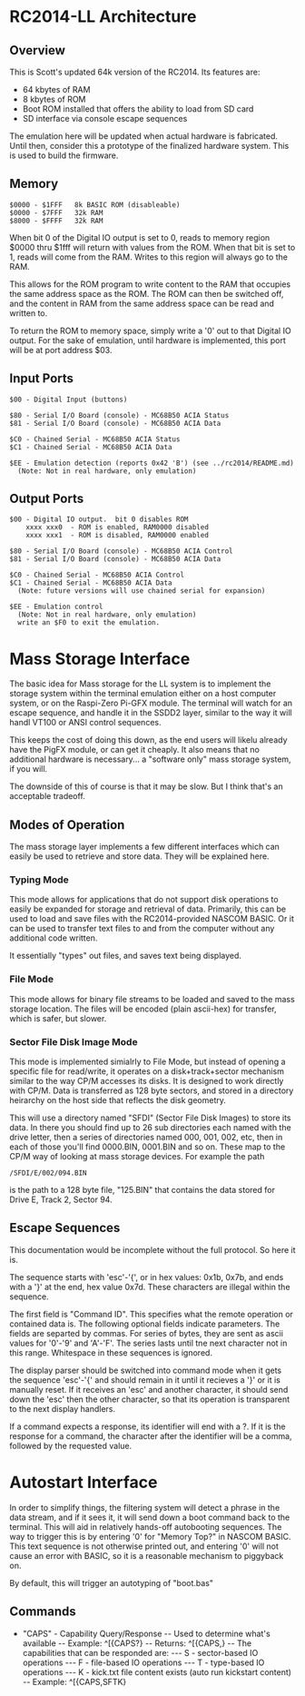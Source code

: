 # RC2014-LL Architecture

## Overview

This is Scott's updated 64k version of the RC2014.  Its features are:

 - 64 kbytes of RAM
 - 8 kbytes of ROM
 - Boot ROM installed that offers the ability to load from SD card
 - SD interface via console escape sequences 

The emulation here will be updated when actual hardware is fabricated.
Until then, consider this a prototype of the finalized hardware
system.  This is used to build the firmware.


## Memory

    $0000 - $1FFF	8k BASIC ROM (disableable)
    $0000 - $7FFF	32k RAM
    $8000 - $FFFF	32k RAM


When bit 0 of the Digital IO output is set to 0, reads to memory
region $0000 thru $1fff will return with values from the ROM.  When
that bit is set to 1, reads will come from the RAM.  Writes to this
region will always go to the RAM.

This allows for the ROM program to write content to the RAM that
occupies the same address space as the ROM.  The ROM can then be
switched off, and the content in RAM from the same address space
can be read and written to.

To return the ROM to memory space, simply write a '0' out to that
Digital IO output.  For the sake of emulation, until hardware is
implemented, this port will be at port address $03.


## Input Ports

    $00 - Digital Input (buttons) 

    $80 - Serial I/O Board (console) - MC68B50 ACIA Status
    $81 - Serial I/O Board (console) - MC68B50 ACIA Data

    $C0 - Chained Serial - MC68B50 ACIA Status
    $C1 - Chained Serial - MC68B50 ACIA Data

    $EE - Emulation detection (reports 0x42 'B') (see ../rc2014/README.md)
	  (Note: Not in real hardware, only emulation)


## Output Ports

    $00 - Digital IO output.  bit 0 disables ROM
		xxxx xxx0  - ROM is enabled, RAM0000 disabled
		xxxx xxx1  - ROM is disabled, RAM0000 enabled

    $80 - Serial I/O Board (console) - MC68B50 ACIA Control
    $81 - Serial I/O Board (console) - MC68B50 ACIA Data

    $C0 - Chained Serial - MC68B50 ACIA Control
    $C1 - Chained Serial - MC68B50 ACIA Data
	  (Note: future versions will use chained serial for expansion)

    $EE - Emulation control
	  (Note: Not in real hardware, only emulation)
  	  write an $F0 to exit the emulation.



# Mass Storage Interface

The basic idea for Mass storage for the LL system is to implement
the storage system within the terminal emulation either on a host
computer system, or on the Raspi-Zero Pi-GFX module.  The terminal
will watch for an escape sequence, and handle it in the SSDD2 layer,
similar to the way it will handl VT100 or ANSI control sequences.

This keeps the cost of doing this down, as the end users will likelu
already have the PigFX module, or can get it cheaply.  It also means
that no additional hardware is necessary... a "software only" mass
storage system, if you will.

The downside of this of course is that it may be slow.  But I think
that's an acceptable tradeoff.

## Modes of Operation

The mass storage layer implements a few different interfaces which
can easily be used to retrieve and store data.  They will be explained
here.

### Typing Mode

This mode allows for applications that do not support disk operations
to easily be expanded for storage and retrieval of data.  Primarily,
this can be used to load and save files with the RC2014-provided
NASCOM BASIC.  Or it can be used to transfer text files to and from
the computer without any additional code written.  

It essentially "types" out files, and saves text being displayed.

### File Mode

This mode allows for binary file streams to be loaded and saved to
the mass storage location.  The files will be encoded (plain
ascii-hex) for transfer, which is safer, but slower.

### Sector File Disk Image Mode

This mode is implemented simialrly to File Mode, but instead of
opening a specific file for read/write, it operates on a disk+track+sector
mechanism similar to the way CP/M accesses its disks.  It is designed
to work directly with CP/M.  Data is transferred as 128 byte sectors,
and stored in a directory heirarchy on the host side that reflects
the disk geometry.

This will use a directory named "SFDI" (Sector File Disk Images)
to store its data.  In there you should find up to 26 sub directories
each named with the drive letter, then a series of directories named
000, 001, 002, etc, then in each of those you'll find 0000.BIN,
0001.BIN and so on.  These map to the CP/M way of looking at mass
storage devices.  For example the path

	/SFDI/E/002/094.BIN

is the path to a 128 byte file, "125.BIN" that contains the data stored
for Drive E, Track 2, Sector 94.

## Escape Sequences

This documentation would be incomplete without the full protocol.  So here
it is.

The sequence starts with 'esc'-'{', or in hex values: 0x1b, 0x7b,
and ends with a '}' at the end, hex value 0x7d. These characters
are illegal within the sequence.

The first field is "Command ID".  This specifies what the remote
operation or contained data is.  The following optional fields
indicate parameters.  The fields are separted by commas.  For series
of bytes, they are sent as ascii values for '0'-'9' and 'A'-'F'.
The series lasts until tne next character not in this range.
Whitespace in these sequences is ignored.

The display parser should be switched into command mode when it
gets the sequence 'esc'-'{' and should remain in it until it recieves
a '}' or it is manually reset. If it receives an 'esc' and another
character, it should send down the 'esc' then the other character,
so that its operation is transparent to the next display handlers.

If a command expects a response, its identifier will end with a ?.
If it is the response for a command, the character after the
identifier will be a comma, followed by the requested value.

# Autostart Interface

In order to simplify things, the filtering system will detect a
phrase in the data stream, and if it sees it, it will send down 
a boot command back to the terminal.  This will aid in relatively
hands-off autobooting sequences.  The way to trigger this is by
entering '0' for "Memory Top?" in NASCOM BASIC.  This text
sequence is not otherwise printed out, and entering '0' will
not cause an error with BASIC, so it is a reasonable mechanism
to piggyback on.

By default, this will trigger an autotyping of "boot.bas"

## Commands

- "CAPS" - Capability Query/Response
-- Used to determine what's available
-- Example:  ^[{CAPS?}
-- Returns:  ^[{CAPS,<list of capabilities>}
-- The capabilities that can be responded are:
--- S - sector-based IO operations
--- F - file-based IO operations
--- T - type-based IO operations
--- K - kick.txt file content exists (auto run kickstart content)
-- Example:  ^[{CAPS,SFTK}



